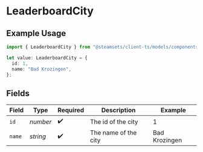 # LeaderboardCity

## Example Usage

```typescript
import { LeaderboardCity } from "@steamsets/client-ts/models/components";

let value: LeaderboardCity = {
  id: 1,
  name: "Bad Krozingen",
};
```

## Fields

| Field                | Type                 | Required             | Description          | Example              |
| -------------------- | -------------------- | -------------------- | -------------------- | -------------------- |
| `id`                 | *number*             | :heavy_check_mark:   | The id of the city   | 1                    |
| `name`               | *string*             | :heavy_check_mark:   | The name of the city | Bad Krozingen        |